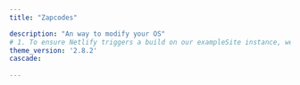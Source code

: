 ```yaml
---
title: "Zapcodes"

description: "An way to modify your OS"
# 1. To ensure Netlify triggers a build on our exampleSite instance, we need to change a file in the exampleSite directory.
theme_version: '2.8.2'
cascade:
  
---
```


